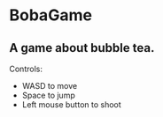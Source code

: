 # BobaGame
## A game about bubble tea.

Controls:
- WASD to move
- Space to jump
- Left mouse button to shoot